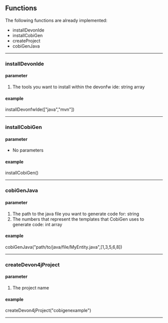 ## Functions 
The following functions are already implemented:
* installDevonIde
* installCobiGen
* createProject
* cobiGenJava

***

### installDevonIde
#### parameter
1. The tools you want to install within the devonfw ide: string array
#### example
installDevonfwIde(["java","mvn"])

***

### installCobiGen
#### parameter
* No parameters
#### example
installCobiGen()

***

### cobiGenJava
#### parameter
1. The path to the java file you want to generate code for: string
2. The numbers that represent the templates that CobiGen uses to generate code: int array
#### example
cobiGenJava("path/to/java/file/MyEntity.java",[1,3,5,6,8])


***

### createDevon4jProject
#### parameter 
1. The project name
#### example 
createDevon4jProject("cobigenexample")

***
